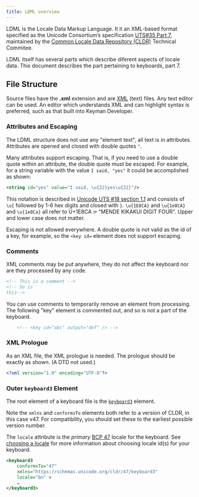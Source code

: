 ```yaml
---
title: LDML overview
---
```


LDML is the Locale Data Markup Language. It it an XML-based format
specified as the Unicode Consortium’s specification [UTS#35 Part 7],
maintained by the [Common Locale Data Repository (CLDR)][CLDR]
Technical Commitee.

LDML itself has several parts which describe diferent aspects of locale data.  This document describes the part pertaining to keyboards, part 7.

## File Structure

Source files have the **.xml** extension and are [XML] (text) files.  Any
text editor can be used.  An editor which understands XML and can highlight
syntax is preferred, such as that built into Keyman Developer.

### Attributes and Escaping

The LDML structure does not use any "element text", all text is in attributes.
Attributes are opened and closed with double quotes `"`.

Many attributes support escaping. That is, if you need to use a double quote
within an attribute, the double quote must be escaped.
For example, for a string variable with the value `I said, "yes"` it could be accomplished as shown:

```xml
<string id="yes" value="I said, \u{22}yes\u{22}"/>
```

This notation is described in [Unicode UTS #18 section 1.1][UTS18escaping] and
consists of `\u{` followed by 1-6 hex digits and closed with `}`.
`\u{1E8CA}` and `\u{1e8CA}` and `\u{1e8Ca}` all refer to
U+1E8CA 𞣊 "MENDE KIKAKUI DIGIT FOUR". Upper and lower case does not matter.

Escaping is not allowed everywhere.
A double quote is not valid as the id of a key, for example, so the `<key id=`
element does not support escaping.

### Comments

XML comments may be put anywhere, they do not affect the keyboard nor are
they processed by any code.

```xml
<!-- This is a comment -->
<!-- So is
this-->
```

You can use comments to temporarily remove an element from processing.
The following  "key" element is commented out, and so is not a part of
the keyboard.

```xml
    <!-- <key id="abc" output="def" /> -->
```

### XML Prologue

As an XML file, the XML prologue is needed.
The prologue should be exactly as shown.
(A DTD not used.)

```xml
<?xml version="1.0" encoding="UTF-8"?>
```

### Outer `keyboard3` Element

The root element of a keyboard file is the [`keyboard3`][keyboard3] element.

Note the `xmlns` and `conformsTo` elements both refer to a version of CLDR,
in this case v47. For compatibility, you should set these to the earliest possible
version number.
<!-- TODO LDML-DOCS: more guidance on how to choose version # vs. keyman versions -->

The `locale` attribute is the _primary_ [BCP 47] locale for the keyboard.
See [choosing a locale](choosing-locale) for more information about choosing
locale id(s) for your keyboard.

```xml
<keyboard3
    conformsTo="47"
    xmlns="https://schemas.unicode.org/cldr/47/keyboard3"
    locale="bn" >
    …
</keyboard3>
```

[CLDR]: https://cldr.unicode.org
[UTS#35 Part 7]: https://www.unicode.org/reports/tr35/tr35-keyboards.html
[BCP 47]: ../../current-version/reference/bcp-47
[keyboard3]: ../reference/keyboard3
[UTS18escaping]: https://www.unicode.org/reports/tr18/#Hex_notation
[XML]: https://www.w3.org/XML/
